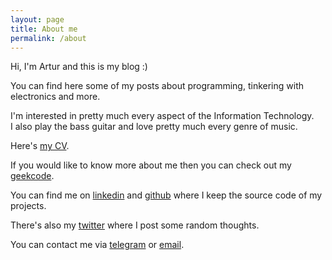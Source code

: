 ```yaml
---
layout: page
title: About me
permalink: /about
---
```


Hi, I'm Artur and this is my blog :)

You can find here some of my posts about programming, tinkering with 
electronics and more.

I'm interested in pretty much every aspect of the Information Technology.  
I also play the bass guitar and love pretty much every genre of music.


Here's [my CV](/cv).

If you would like to know more about me then you can check out my [geekcode](/geekcode.txt).

You can find me on [linkedin](/linkedin) and [github](/github) where I keep the source code of my projects.

There's also my [twitter](/twitter) where I post some random thoughts.

You can contact me via [telegram](/telegram) or [email](/email).

